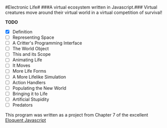 #Electronic Life#
###A virtual ecosystem written in Javascript.###
Virtual creatures move around their virtual world in a virtual competition of survival!

**TODO**

- [x] Definition
- [ ] Representing Space
- [ ] A Critter's Programming Interface
- [ ] The World Object
- [ ] This and its Scope
- [ ] Animating Life
- [ ] It Moves
- [ ] More Life Forms
- [ ] A More Lifelike Simulation
- [ ] Action Handlers
- [ ] Populating the New World
- [ ] Bringing it to Life
- [ ] Artificial Stupidity
- [ ] Predators

This program was written as a project from Chapter 7 of the excellent [Eloquent Javascript](http://eloquentjavascript.net/07_elife.html)
